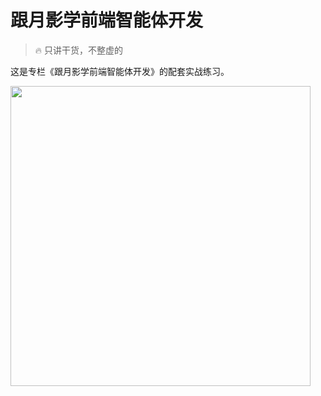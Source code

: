 # 跟月影学前端智能体开发

> 🔥 只讲干货，不整虚的

这是专栏《跟月影学前端智能体开发》的配套实战练习。

<img src="https://github.com/user-attachments/assets/1bbcd7fe-767e-4f5c-9c77-0749d67146bb" width="480">

